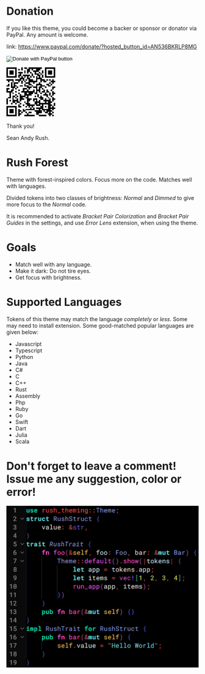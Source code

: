 # Donation
If you like this theme, you could become a backer or sponsor or donator via PayPal. Any amount is welcome.

link: https://www.paypal.com/donate/?hosted_button_id=AN536BKRLP8MG

<form action="https://www.paypal.com/donate" method="post" target="_top">
<input type="hidden" name="hosted_button_id" value="AN536BKRLP8MG" />
<input type="image" src="https://www.paypalobjects.com/en_US/i/btn/btn_donateCC_LG.gif" border="0" name="submit" title="PayPal - The safer, easier way to pay online!" alt="Donate with PayPal button" />
<img alt="" border="0" src="https://www.paypal.com/en_CO/i/scr/pixel.gif" width="1" height="1" />
</form>

![paypal](paypal_qr.png)


Thank you!

Sean Andy Rush.


# Rush Forest
Theme with forest-inspired colors. Focus more on the code. Matches well with languages.

Divided tokens into two classes of brightness: *Normal* and *Dimmed* to give more focus to the *Normal* code.

It is recommended to activate *Bracket Pair Colorization* and *Bracket Pair Guides* in the settings, and use *Error Lens* extension, when using the theme.

# Goals

- Match well with any language.
- Make it dark: Do not tire eyes.
- Get focus with brightness.

# Supported Languages

Tokens of this theme may match the language *completely* or *less*. Some may need to install extension. Some good-matched popular languages are given below:

- Javascript
- Typescript
- Python
- Java
- C#
- C
- C++
- Rust
- Assembly
- Php
- Ruby
- Go
- Swift
- Dart
- Julia
- Scala

# Don't forget to leave a comment! Issue me any suggestion, color or error!

![ss](ss.png)